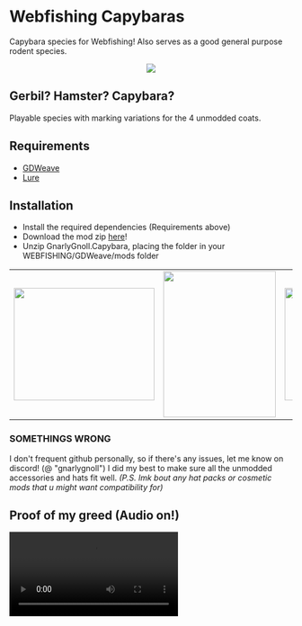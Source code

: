 # Webfishing Capybaras
Capybara species for Webfishing! Also serves as a good general purpose rodent species.
<p align="center">
	<img src="https://github.com/user-attachments/assets/1a13e9d2-f460-47ad-9951-4757afcf4437"/>
</p>

## Gerbil? Hamster? Capybara?
Playable species with marking variations for the 4 unmodded coats.

## Requirements
- [GDWeave](https://github.com/NotNite/GDWeave/tree/main)
- [Lure](https://github.com/Sulayre/WebfishingLure)

## Installation
- Install the required dependencies (Requirements above)
- Download the mod zip [here](https://github.com/JohnDWolfe/WebfishingCapybara/releases)!
- Unzip GnarlyGnoll.Capybara, placing the folder in your WEBFISHING/GDWeave/mods folder
<table>
<td><img src="https://github.com/user-attachments/assets/4012dfec-5f10-4936-865e-470a35a56b4c" width=250 height=200></td>
<td><img src="https://github.com/user-attachments/assets/987057e5-bf29-459a-b010-9f2ddcde49a2" width=200 height=260></td>
<td><img src="https://github.com/user-attachments/assets/ad9ad15c-b507-4eb2-849d-1f0064bdff10" width=200 height=200></td>
<td><img src="https://github.com/user-attachments/assets/d1b2762f-7d42-4602-9117-50b637728ab3" width=350 height=200></td>
 </table>

### SOMETHINGS WRONG
I don't frequent github personally, so if there's any issues, let me know on discord! (@ "gnarlygnoll")
I did my best to make sure all the unmodded accessories and hats fit well.
<i>(P.S. lmk bout any hat packs or cosmetic mods that u might want compatibility for)</i>

## Proof of my greed (Audio on!)
<video src="https://github.com/user-attachments/assets/fb5acb4e-8fab-48ee-a721-6766efa921a3">
